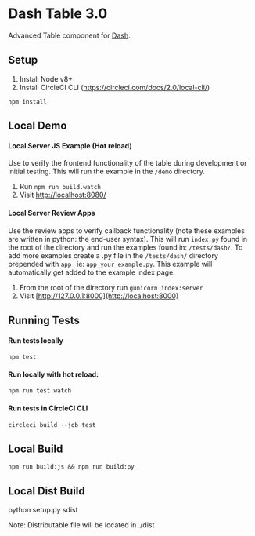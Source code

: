 # Dash Table 3.0
Advanced Table component for [Dash](https://dash.plot.ly/).

## Setup
1. Install Node v8+
2. Install CircleCI CLI (https://circleci.com/docs/2.0/local-cli/)

`npm install`

## Local Demo 
#### Local Server JS Example (Hot reload)
Use to verify the frontend functionality of the table during development or initial testing. This will run the example in the `/demo` directory.

1. Run `npm run build.watch`
2. Visit [http://localhost:8080/](http://localhost:8080/)
#### Local Server Review Apps
Use the review apps to verify callback functionality (note these examples are written in python: the end-user syntax). This will run `index.py` found in the root of the directory and run the examples found in: `/tests/dash/`. To add more examples create a .py file in the `/tests/dash/` directory prepended with `app_` ie: `app_your_example.py`. This example will automatically get added to the example index page.
1. From the root of the directory run `gunicorn index:server`
2. Visit [http://127.0.0.1:8000](http://localhost:8000)

## Running Tests
#### Run tests locally
`npm test`
#### Run locally with hot reload:
`npm run test.watch`
#### Run tests in CircleCI CLI
`circleci build --job test`

## Local Build
`npm run build:js && npm run build:py`

## Local Dist Build
python setup.py sdist

Note: Distributable file will be located in ./dist
